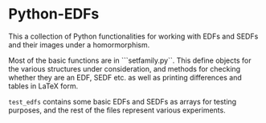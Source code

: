 # Python-EDFs
This a collection of Python functionalities for working with EDFs and SEDFs and their images under a homormorphism.

Most of the basic functions are in ```setfamily.py``. This define objects for the various structures under consideration, and methods for checking whether they are an EDF, SEDF etc. as well as printing differences and tables in LaTeX form. 

```test_edfs``` contains some basic EDFs and SEDFs as arrays for testing purposes, and the rest of the files represent various experiments. 